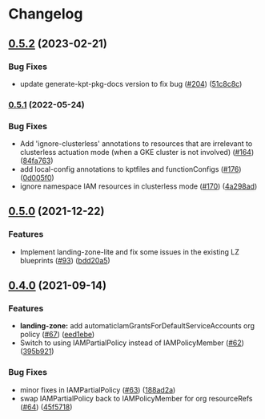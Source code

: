 # Changelog

## [0.5.2](https://github.com/GoogleCloudPlatform/blueprints/compare/landing-zone-blueprint-v0.5.1...landing-zone-blueprint-v0.5.2) (2023-02-21)


### Bug Fixes

* update generate-kpt-pkg-docs version to fix bug ([#204](https://github.com/GoogleCloudPlatform/blueprints/issues/204)) ([51c8c8c](https://github.com/GoogleCloudPlatform/blueprints/commit/51c8c8cc870cae72d3bb73a86313f151dc3e0e94))

### [0.5.1](https://github.com/GoogleCloudPlatform/blueprints/compare/landing-zone-blueprint-v0.5.0...landing-zone-blueprint-v0.5.1) (2022-05-24)


### Bug Fixes

* Add 'ignore-clusterless' annotations to resources that are irrelevant to clusterless actuation mode (when a GKE cluster is not involved) ([#164](https://github.com/GoogleCloudPlatform/blueprints/issues/164)) ([84fa763](https://github.com/GoogleCloudPlatform/blueprints/commit/84fa76359253eca234ab5664a97c62dc88b1a860))
* add local-config annotations to kptfiles and functionConfigs ([#176](https://github.com/GoogleCloudPlatform/blueprints/issues/176)) ([0d005f0](https://github.com/GoogleCloudPlatform/blueprints/commit/0d005f0174d95d3aca1691e67deffa573c3e7db7))
* ignore namespace IAM resources in clusterless mode ([#170](https://github.com/GoogleCloudPlatform/blueprints/issues/170)) ([4a298ad](https://github.com/GoogleCloudPlatform/blueprints/commit/4a298addae80b239b8a298bf6a057a242470a081))

## [0.5.0](https://www.github.com/GoogleCloudPlatform/blueprints/compare/landing-zone-blueprint-v0.4.0...landing-zone-blueprint-v0.5.0) (2021-12-22)


### Features

* Implement landing-zone-lite and fix some issues in the existing LZ blueprints ([#93](https://www.github.com/GoogleCloudPlatform/blueprints/issues/93)) ([bdd20a5](https://www.github.com/GoogleCloudPlatform/blueprints/commit/bdd20a5f8a5ae54099a254835b8fce15946bf8e9))

## [0.4.0](https://www.github.com/GoogleCloudPlatform/blueprints/compare/landing-zone-blueprint-v0.3.0...landing-zone-blueprint-v0.4.0) (2021-09-14)


### Features

* **landing-zone:** add automaticIamGrantsForDefaultServiceAccounts org policy ([#67](https://www.github.com/GoogleCloudPlatform/blueprints/issues/67)) ([eed1ebe](https://www.github.com/GoogleCloudPlatform/blueprints/commit/eed1ebe91867e05a17e2d0640b315375b461c670))
* Switch to using IAMPartialPolicy instead of IAMPolicyMember ([#62](https://www.github.com/GoogleCloudPlatform/blueprints/issues/62)) ([395b921](https://www.github.com/GoogleCloudPlatform/blueprints/commit/395b921fe35bf54677e66df013f3ca4c2a09fdb6))


### Bug Fixes

* minor fixes in IAMPartialPolicy ([#63](https://www.github.com/GoogleCloudPlatform/blueprints/issues/63)) ([188ad2a](https://www.github.com/GoogleCloudPlatform/blueprints/commit/188ad2ab8d75e696d5127a52b146ca6f8363b8b3))
* swap IAMPartialPolicy back to IAMPolicyMember for org resourceRefs ([#64](https://www.github.com/GoogleCloudPlatform/blueprints/issues/64)) ([45f5718](https://www.github.com/GoogleCloudPlatform/blueprints/commit/45f571820d091c2046ae6a0541ed89d590014090))
